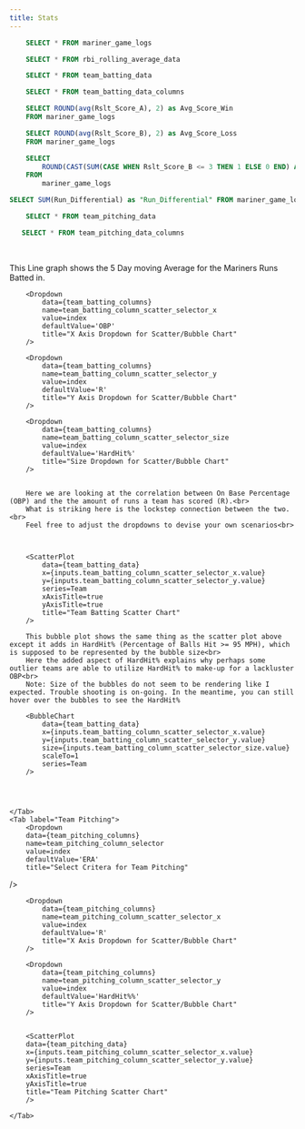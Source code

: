 ```yaml
---
title: Stats
---
```


```sql mariner_game_logs
    SELECT * FROM mariner_game_logs
```

```sql rbi_rolling_avg
    SELECT * FROM rbi_rolling_average_data
```

```sql team_batting_data
    SELECT * FROM team_batting_data
```

```sql team_batting_columns
    SELECT * FROM team_batting_data_columns
```

```sql avg_score_in_wins
    SELECT ROUND(avg(Rslt_Score_A), 2) as Avg_Score_Win
    FROM mariner_game_logs
```

```sql avg_score_in_loss
    SELECT ROUND(avg(Rslt_Score_B), 2) as Avg_Score_Loss
    FROM mariner_game_logs
```

```sql quality_start_percentage
    SELECT 
        ROUND(CAST(SUM(CASE WHEN Rslt_Score_B <= 3 THEN 1 ELSE 0 END) AS FLOAT) / COUNT(*) * 100, 2) || '%' as Quality_Start_Percentage 
    FROM 
        mariner_game_logs
```

```sql run_differential
SELECT SUM(Run_Differential) as "Run_Differential" FROM mariner_game_logs
 ```

 ```sql team_pitching_data
     SELECT * FROM team_pitching_data
 ```

 ```sql team_pitching_columns
    SELECT * FROM team_pitching_data_columns
```


<BigValue 
data={avg_score_in_wins} 
value=Avg_Score_Win
comparisonTitle="vs. Last Month"
/>

<BigValue 
data={avg_score_in_loss} 
value=Avg_Score_Loss
comparisonTitle="vs. Last Month"
/>

<BigValue 
data={run_differential} 
value=Run_Differential 
/>

<br>

This Line graph shows the 5 Day moving Average for the Mariners Runs Batted in.

<LineChart 
    data={rbi_rolling_avg}  
    x=Date
    y=rbi_rolling_avg
    title="5 Day RBI Rolling Average"
/>

<Tabs>
    <Tab label="Team Batting">
        <Dropdown
        data={team_batting_columns} 
        name=team_batting_column_selector
        value=index
        defaultValue='AVG'
        title="Select Critera for Team Batting "
/>
        <BarChart 
            data={team_batting_data}
            swapXY=true 
            x=Team
            y={inputs.team_batting_column_selector.value}
            title="Team Batting Stats"
        />

        <Dropdown
            data={team_batting_columns} 
            name=team_batting_column_scatter_selector_x
            value=index
            defaultValue='OBP'
            title="X Axis Dropdown for Scatter/Bubble Chart" 
        />

        <Dropdown
            data={team_batting_columns} 
            name=team_batting_column_scatter_selector_y
            value=index
            defaultValue='R'
            title="Y Axis Dropdown for Scatter/Bubble Chart" 
        />

        <Dropdown
            data={team_batting_columns} 
            name=team_batting_column_scatter_selector_size
            value=index
            defaultValue='HardHit%'
            title="Size Dropdown for Scatter/Bubble Chart" 
        />


        Here we are looking at the correlation between On Base Percentage (OBP) and the the amount of runs a team has scored (R).<br>
        What is striking here is the lockstep connection between the two.<br>
        Feel free to adjust the dropdowns to devise your own scenarios<br>
        


        <ScatterPlot 
            data={team_batting_data} 
            x={inputs.team_batting_column_scatter_selector_x.value}
            y={inputs.team_batting_column_scatter_selector_y.value}
            series=Team
            xAxisTitle=true 
            yAxisTitle=true
            title="Team Batting Scatter Chart"
        />

        This bubble plot shows the same thing as the scatter plot above except it adds in HardHit% (Percentage of Balls Hit >= 95 MPH), which is supposed to be represented by the bubble size<br>
        Here the added aspect of HardHit% explains why perhaps some outlier teams are able to utilize HardHit% to make-up for a lackluster OBP<br>
        Note: Size of the bubbles do not seem to be rendering like I expected. Trouble shooting is on-going. In the meantime, you can still hover over the bubbles to see the HardHit%

        <BubbleChart 
            data={team_batting_data} 
            x={inputs.team_batting_column_scatter_selector_x.value}
            y={inputs.team_batting_column_scatter_selector_y.value}
            size={inputs.team_batting_column_scatter_selector_size.value}
            scaleTo=1
            series=Team
        />  

          


    </Tab>
    <Tab label="Team Pitching">
        <Dropdown
        data={team_pitching_columns} 
        name=team_pitching_column_selector
        value=index
        defaultValue='ERA'
        title="Select Critera for Team Pitching"
/>
        <BarChart 
        data={team_pitching_data}
        swapXY=true 
        x=Team
        y={inputs.team_pitching_column_selector.value}
        title="Team Pitching Stats"
    />

        <Dropdown
            data={team_pitching_columns} 
            name=team_pitching_column_scatter_selector_x
            value=index
            defaultValue='R'
            title="X Axis Dropdown for Scatter/Bubble Chart" 
        />

        <Dropdown
            data={team_pitching_columns} 
            name=team_pitching_column_scatter_selector_y
            value=index
            defaultValue='HardHit%%'
            title="Y Axis Dropdown for Scatter/Bubble Chart" 
        />


        <ScatterPlot 
        data={team_pitching_data} 
        x={inputs.team_pitching_column_scatter_selector_x.value}
        y={inputs.team_pitching_column_scatter_selector_y.value}
        series=Team
        xAxisTitle=true 
        yAxisTitle=true
        title="Team Pitching Scatter Chart"
        />

    </Tab>
</Tabs>




